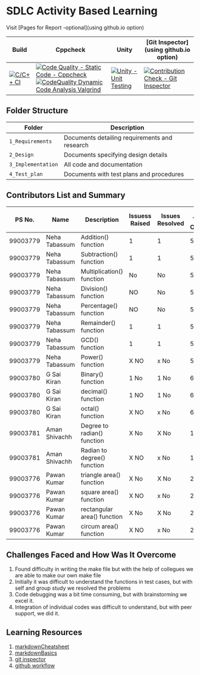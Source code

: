 # SDLC Activity Based Learning

Visit [Pages for Report -optional](using github.io option)

Build | Cppcheck | Unity | [Git Inspector](using github.io option)
------|----------|-------|------------------
[![C/C++ CI](https://github.com/99003781/N8-Calculator/actions/workflows/c-cpp.yml/badge.svg)](https://github.com/99003781/N8-Calculator/actions/workflows/c-cpp.yml)|[![Code Quality - Static Code - Cppcheck](https://github.com/99003781/N8-Calculator/actions/workflows/cppcheck.yml/badge.svg)](https://github.com/99003781/N8-Calculator/actions/workflows/cppcheck.yml)[![CodeQuality Dynamic Code Analysis Valgrind](https://github.com/99003781/N8-Calculator/actions/workflows/CodeQuality_Dynamic.yml/badge.svg)](https://github.com/99003781/N8-Calculator/actions/workflows/CodeQuality_Dynamic.yml)|[![Unity - Unit Testing](https://github.com/99003781/N8-Calculator/actions/workflows/unity.yml/badge.svg)](https://github.com/99003781/N8-Calculator/actions/workflows/unity.yml)|[![Contribution Check - Git Inspector](https://github.com/99003781/N8-Calculator/actions/workflows/gitinspector.yml/badge.svg)](https://github.com/99003781/N8-Calculator/actions/workflows/gitinspector.yml)|



## Folder Structure
Folder             | Description
-------------------| -----------------------------------------
`1_Requirements`   | Documents detailing requirements and research
`2_Design`         | Documents specifying design details
`3_Implementation` | All code and documentation
`4_Test_plan`      | Documents with test plans and procedures

## Contributors List and Summary



PS No.   |  Name            |    Description                     | Issuess Raised |Issues Resolved|No Test Cases|Test Case Pass
---------|------------------|------------------------------------|----------------|---------------|-------------|--------------
99003779 | Neha Tabassum    | Addition() function                |      1       |     1       |      5      |     5    
99003779 | Neha Tabassum    | Subtraction() function             |      1     |     1       |      5      |     5
99003779 | Neha Tabassum    | Multiplication() function          |       No      |     No      |      5      |     5     
99003779 | Neha Tabassum    | Division() function                |       NO      |      No      |      5      |     5
99003779 | Neha Tabassum    | Percentage() function              |       NO      |      No      |      5      |     5
99003779 | Neha Tabassum    | Remainder() function               | 1          | 1          |5         |5
99003779 | Neha Tabassum    | GCD() function                     | 1          | 1          |5         |5
99003779 | Neha Tabassum    | Power() function                   | X NO           | x No          |5         |5
99003780 |   G Sai Kiran    | Binary() function                  | 1 No           | 1 No          |6         |6
99003780 |  G Sai Kiran     | decimal() function                   | 1 NO           | 1 No        |6         |6
99003780 |  G Sai Kiran     | octal() function                   | X NO           | x No          |6         |6
99003781 |   Aman Shivachh  | Degree to radian() function        | X No           | X No          |10        |10     
99003781 |  Aman Shivachh   | Radian to degree() function        | X NO           | x No          |10         |10
99003776 | Pawan Kumar      | triangle area() function           | X No           | X No          |2        |2     
99003776 | Pawan Kumar      | square area() function             | X NO           | x No          |2         |2
99003776 | Pawan Kumar      | rectangular area() function        | X No           | X No          |2         |2    
99003776 | Pawan Kumar      | circum area() function             | X NO           | x No          |2         |2
## Challenges Faced and How Was It Overcome

1. Found difficulty in writing the make file but with the help of collegues we are able to make our own make file
2. Initially it was difficult to understand the functions in test cases, but with self and group study we resolved the problems
3. Code debugging was a bit time consuming, but with brainstorming we excel it.
4. Integration of individual codes was difficult to understand, but with peer support, we did it. 


## Learning Resources
1. [markdownCheatsheet](https://github.com/adam-p/markdown-here/wiki/Markdown-Cheatsheet)
2. [markdownBasics](https://guides.github.com/features/mastering-markdown/)
3. [git inspector](https://github.com/ejwa/gitinspector.git)
4. [github workflow](https://docs.github.com/en/actions/learn-github-action)

